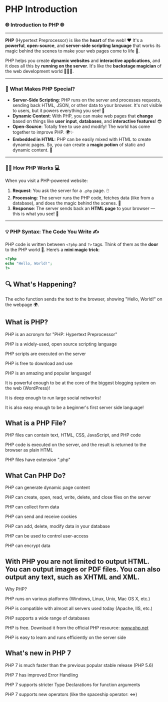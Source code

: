 # PHP Introduction

### 🌐 **Introduction to PHP** 🌐

---

**PHP** (Hypertext Preprocessor) is like the **heart** of the web! ❤️ It's a **powerful**, **open-source**, and **server-side scripting language** that works its magic behind the scenes to make your web pages come to life 🌟.

PHP helps you create **dynamic websites** and **interactive applications**, and it does all this by **running on the server**. It's like the **backstage magician** of the web development world 🧙‍♂️✨.

---

### 🔑 **What Makes PHP Special?**

- **Server-Side Scripting**: PHP runs on the server and processes requests, sending back HTML, JSON, or other data to your browser. It's not visible to users, but it powers everything you see! 🚀
- **Dynamic Content**: With PHP, you can make web pages that **change** based on things like **user input**, **databases**, and **interactive features**! 😎
- **Open-Source**: Totally free to use and modify! The world has come together to improve PHP. 🌍✨
- **Embedded in HTML**: PHP can be easily mixed with HTML to create dynamic pages. So, you can create a **magic potion** of static and dynamic content. 🧪

---

### 🧑‍💻 **How PHP Works** 💻

When you visit a PHP-powered website:

1. **Request**: You ask the server for a `.php` page. 🖱️  
2. **Processing**: The server runs the PHP code, fetches data (like from a database), and does the magic behind the scenes. 🎩  
3. **Response**: The server sends back an **HTML page** to your browser — this is what you see! 🌟

---

### 💡 **PHP Syntax**: The Code You Write ✍️

PHP code is written between `<?php` and `?>` tags. Think of them as the **door** to the PHP world 🚪. Here’s a **mini magic trick**:

```php
<?php
echo "Hello, World!";
?>
```

## 🔍 What's Happening?

  The echo function sends the text to the browser, showing "Hello, World!" on the webpage 🌍.

## What is PHP?

PHP is an acronym for "PHP: Hypertext Preprocessor"

PHP is a widely-used, open source scripting language

PHP scripts are executed on the server

PHP is free to download and use

PHP is an amazing and popular language!

It is powerful enough to be at the core of the biggest blogging system on the web (WordPress)!

It is deep enough to run large social networks!

It is also easy enough to be a beginner's first server side language!

## What is a PHP File?

  PHP files can contain text, HTML, CSS, JavaScript, and PHP code

  PHP code is executed on the server, and the result is returned to the browser as plain HTML

  PHP files have extension ".php"

## What Can PHP Do?

  PHP can generate dynamic page content

  PHP can create, open, read, write, delete, and close files on the server

  PHP can collect form data

  PHP can send and receive cookies

  PHP can add, delete, modify data in your database

  PHP can be used to control user-access

  PHP can encrypt data

## With PHP you are not limited to output HTML. You can output images or PDF files. You can also output any text, such as XHTML and XML.
Why PHP?

  PHP runs on various platforms (Windows, Linux, Unix, Mac OS X, etc.)

  PHP is compatible with almost all servers used today (Apache, IIS, etc.)

  PHP supports a wide range of databases

  PHP is free. Download it from the official PHP resource: www.php.net

  PHP is easy to learn and runs efficiently on the server side

## What's new in PHP 7

  PHP 7 is much faster than the previous popular stable release (PHP 5.6)

  PHP 7 has improved Error Handling

  PHP 7 supports stricter Type Declarations for function arguments

  PHP 7 supports new operators (like the spaceship operator: <=>)

